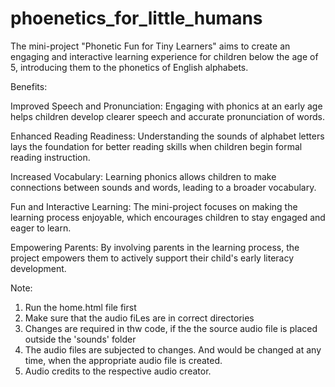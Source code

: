 # phoenetics_for_little_humans
The mini-project "Phonetic Fun for Tiny Learners" aims to create an engaging and interactive learning experience for children below the age of 5, introducing them to the phonetics of English alphabets.

Benefits:

Improved Speech and Pronunciation: Engaging with phonics at an early age helps children develop clearer speech and accurate pronunciation of words.

Enhanced Reading Readiness: Understanding the sounds of alphabet letters lays the foundation for better reading skills when children begin formal reading instruction.

Increased Vocabulary: Learning phonics allows children to make connections between sounds and words, leading to a broader vocabulary.

Fun and Interactive Learning: The mini-project focuses on making the learning process enjoyable, which encourages children to stay engaged and eager to learn.

Empowering Parents: By involving parents in the learning process, the project empowers them to actively support their child's early literacy development.


Note:

1. Run the home.html file first
2. Make sure that the audio fiLes are in correct directories
3. Changes are required in thw code, if the the source audio file is placed outside the 'sounds' folder
4. The audio files are subjected to changes. And would be changed at any time, when the appropriate audio file is created.
5. Audio credits to the respective audio creator.
